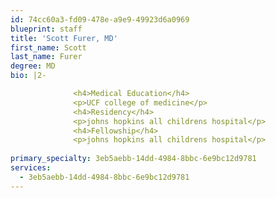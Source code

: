 ```yaml
---
id: 74cc60a3-fd09-478e-a9e9-49923d6a0969
blueprint: staff
title: 'Scott Furer, MD'
first_name: Scott
last_name: Furer
degree: MD
bio: |2-

              <h4>Medical Education</h4>
              <p>UCF college of medicine</p>
              <h4>Residency</h4>
              <p>johns hopkins all childrens hospital</p>
              <h4>Fellowship</h4>
              <p>johns hopkins all childrens hospital</p>
          
primary_specialty: 3eb5aebb-14dd-4984-8bbc-6e9bc12d9781
services:
  - 3eb5aebb-14dd-4984-8bbc-6e9bc12d9781
---
```

